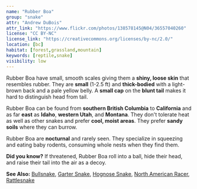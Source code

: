 ```yaml
---
name: "Rubber Boa"
group: "snake"
attr: "Andrew DuBois"
attr_link: "https://www.flickr.com/photos/138578145@N04/36557040260"
license: "CC BY-NC"
license_link: "https://creativecommons.org/licenses/by-nc/2.0/"
location: [bc]
habitat: [forest,grassland,mountain]
keywords: [reptile,snake]
visibility: low
---
```

Rubber Boa have small, smooth scales giving them a **shiny, loose skin** that resembles rubber. They are **small** (1-2.5 ft) and **thick-bodied** with a light-brown back and a pale yellow belly. A **small cap** on the **blunt tail** makes it hard to distinguish head from tail.

Rubber Boa can be found from **southern British Columbia** to **California** and as far **east** as **Idaho**, **western Utah**, and **Montana**. They don't tolerate heat as well as other snakes and prefer **cool, moist areas**. They prefer **sandy soils** where they can burrow.

Rubber Boa are **nocturnal** and rarely seen. They specialize in squeezing and eating baby rodents, consuming whole nests when they find them.

**Did you know?** If threatened, Rubber Boa roll into a ball, hide their head, and raise their tail into the air as a decoy.

<!-- generated, do not edit -->
**See Also:**
[Bullsnake](/herps/bullsnake/),
[Garter Snake](/herps/gartsnake/),
[Hognose Snake](/herps/hognsnake/),
[North American Racer](/herps/naracer/),
[Rattlesnake](/herps/ratlsnak/)
